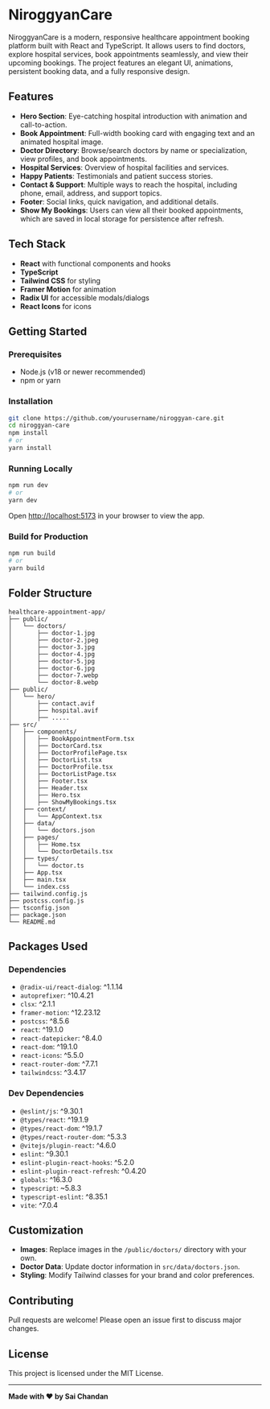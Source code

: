 # NiroggyanCare

NiroggyanCare is a modern, responsive healthcare appointment booking platform built with React and TypeScript. It allows users to find doctors, explore hospital services, book appointments seamlessly, and view their upcoming bookings. The project features an elegant UI, animations, persistent booking data, and a fully responsive design.

## Features

- **Hero Section**: Eye-catching hospital introduction with animation and call-to-action.
- **Book Appointment**: Full-width booking card with engaging text and an animated hospital image.
- **Doctor Directory**: Browse/search doctors by name or specialization, view profiles, and book appointments.
- **Hospital Services**: Overview of hospital facilities and services.
- **Happy Patients**: Testimonials and patient success stories.
- **Contact & Support**: Multiple ways to reach the hospital, including phone, email, address, and support topics.
- **Footer**: Social links, quick navigation, and additional details.
- **Show My Bookings**: Users can view all their booked appointments, which are saved in local storage for persistence after refresh.

## Tech Stack

- **React** with functional components and hooks
- **TypeScript**
- **Tailwind CSS** for styling
- **Framer Motion** for animation
- **Radix UI** for accessible modals/dialogs
- **React Icons** for icons

## Getting Started

### Prerequisites

- Node.js (v18 or newer recommended)
- npm or yarn

### Installation

```bash
git clone https://github.com/yourusername/niroggyan-care.git
cd niroggyan-care
npm install
# or
yarn install
````

### Running Locally

```bash
npm run dev
# or
yarn dev
```

Open [http://localhost:5173](http://localhost:5173) in your browser to view the app.

### Build for Production

```bash
npm run build
# or
yarn build
```

## Folder Structure

```
healthcare-appointment-app/
├── public/
│   └── doctors/
│       ├── doctor-1.jpg
│       ├── doctor-2.jpeg
│       ├── doctor-3.jpg
│       ├── doctor-4.jpg
│       ├── doctor-5.jpg
│       ├── doctor-6.jpg
│       ├── doctor-7.webp
│       └── doctor-8.webp
├── public/
│   └── hero/
│       ├── contact.avif
│       ├── hospital.avif
│       ├── .....
├── src/
│   ├── components/
│   │   ├── BookAppointmentForm.tsx
│   │   ├── DoctorCard.tsx
│   │   ├── DoctorProfilePage.tsx
│   │   ├── DoctorList.tsx
│   │   ├── DoctorProfile.tsx
│   │   ├── DoctorListPage.tsx
│   │   ├── Footer.tsx
│   │   ├── Header.tsx
│   │   ├── Hero.tsx
│   │   ├── ShowMyBookings.tsx
│   ├── context/
│   │   └── AppContext.tsx
│   ├── data/
│   │   └── doctors.json
│   ├── pages/
│   │   ├── Home.tsx
│   │   └── DoctorDetails.tsx
│   ├── types/
│   │   └── doctor.ts
│   ├── App.tsx
│   ├── main.tsx
│   └── index.css
├── tailwind.config.js
├── postcss.config.js
├── tsconfig.json
├── package.json
└── README.md
```

## Packages Used

### Dependencies

* `@radix-ui/react-dialog`: ^1.1.14
* `autoprefixer`: ^10.4.21
* `clsx`: ^2.1.1
* `framer-motion`: ^12.23.12
* `postcss`: ^8.5.6
* `react`: ^19.1.0
* `react-datepicker`: ^8.4.0
* `react-dom`: ^19.1.0
* `react-icons`: ^5.5.0
* `react-router-dom`: ^7.7.1
* `tailwindcss`: ^3.4.17

### Dev Dependencies

* `@eslint/js`: ^9.30.1
* `@types/react`: ^19.1.9
* `@types/react-dom`: ^19.1.7
* `@types/react-router-dom`: ^5.3.3
* `@vitejs/plugin-react`: ^4.6.0
* `eslint`: ^9.30.1
* `eslint-plugin-react-hooks`: ^5.2.0
* `eslint-plugin-react-refresh`: ^0.4.20
* `globals`: ^16.3.0
* `typescript`: \~5.8.3
* `typescript-eslint`: ^8.35.1
* `vite`: ^7.0.4

## Customization

* **Images**: Replace images in the `/public/doctors/` directory with your own.
* **Doctor Data**: Update doctor information in `src/data/doctors.json`.
* **Styling**: Modify Tailwind classes for your brand and color preferences.

## Contributing

Pull requests are welcome! Please open an issue first to discuss major changes.

## License

This project is licensed under the MIT License.

---

**Made with ❤️ by Sai Chandan**